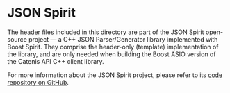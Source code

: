 # JSON Spirit

The header files included in this directory are part of the JSON Spirit open-source project &mdash; a C++ JSON Parser/Generator
library implemented with Boost Spirit. They comprise the header-only (template) implementation of the library, and are only needed when
building the Boost ASIO version of the Catenis API C++ client library.

For more information about the JSON Spirit project, please refer to its [code repository on GitHub](https://github.com/png85/json_spirit).
